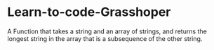 # Learn-to-code-Grasshoper
A Function that takes a string and an array of strings, and returns the longest string in the array that is a subsequence of the other string.
